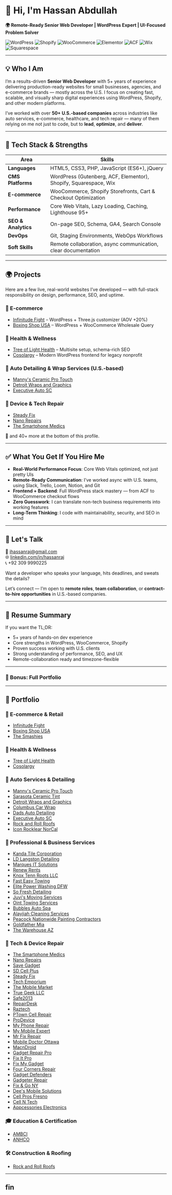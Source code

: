 # 👋 Hi, I'm Hassan Abdullah

**🌍 Remote-Ready Senior Web Developer | WordPress Expert | UI-Focused Problem Solver**

![WordPress](https://img.shields.io/badge/WordPress-blue?style=flat-square&logo=wordpress&logoColor=white)
![Shopify](https://img.shields.io/badge/Shopify-green?style=flat-square&logo=shopify&logoColor=white)
![WooCommerce](https://img.shields.io/badge/WooCommerce-purple?style=flat-square&logo=woocommerce&logoColor=white)
![Elementor](https://img.shields.io/badge/Elementor-red?style=flat-square&logo=elementor&logoColor=white)
![ACF](https://img.shields.io/badge/ACF-orange?style=flat-square&logo=advanced-custom-fields&logoColor=white)
![Wix](https://img.shields.io/badge/Wix-yellow?style=flat-square&logo=wix&logoColor=black)
![Squarespace](https://img.shields.io/badge/Squarespace-black?style=flat-square&logo=squarespace&logoColor=white)

---

## 💡 Who I Am

I’m a results-driven **Senior Web Developer** with 5+ years of experience delivering production-ready websites for small businesses, agencies, and e-commerce brands — mostly across the U.S. I focus on creating fast, scalable, and visually sharp digital experiences using WordPress, Shopify, and other modern platforms.

I’ve worked with over **50+ U.S.-based companies** across industries like auto services, e-commerce, healthcare, and tech repair — many of them relying on me not just to code, but to **lead**, **optimize**, and **deliver**.

---

## 🔧 Tech Stack & Strengths

| Area | Skills |
|------|--------|
| **Languages** | HTML5, CSS3, PHP, JavaScript (ES6+), jQuery |
| **CMS Platforms** | WordPress (Gutenberg, ACF, Elementor), Shopify, Squarespace, Wix |
| **E-commerce** | WooCommerce, Shopify Storefronts, Cart & Checkout Optimization |
| **Performance** | Core Web Vitals, Lazy Loading, Caching, Lighthouse 95+ |
| **SEO & Analytics** | On-page SEO, Schema, GA4, Search Console |
| **DevOps** | Git, Staging Environments, WebOps Workflows |
| **Soft Skills** | Remote collaboration, async communication, clear documentation |

---

## 🌍 Projects

Here are a few live, real-world websites I’ve developed — with full-stack responsibility on design, performance, SEO, and uptime.

### 🛒 E-commerce

- [Infinitude Fight](https://infinitudefight.com) – WordPress + Three.js customizer (AOV +20%)
- [Boxing Shop USA](https://boxingshopusa.com) – WordPress + WooCommerce Wholesale Query

### 🧘 Health & Wellness

- [Tree of Light Health](https://treeoflighthealth.com) – Multisite setup, schema-rich SEO
- [Cosolargy](https://cosolargy.org) – Modern WordPress frontend for legacy nonprofit

### 🚗 Auto Detailing & Wrap Services (U.S.-based)

- [Manny's Ceramic Pro Touch](https://mannyceramicprotouch.com)
- [Detroit Wraps and Graphics](https://detroitwrapsandgraphics.com)
- [Executive Auto SC](https://executiveautosc.com)

### 🧰 Device & Tech Repair

- [Steady Fix](https://steadyfix.com)
- [Nano Repairs](https://nanorepairs.us)
- [The Smartphone Medics](https://thesmartphonemedics.com)

🟰 and 40+ more at the bottom of this profile.

---

## ✅ What You Get If You Hire Me

- **Real-World Performance Focus**: Core Web Vitals optimized, not just pretty UIs
- **Remote-Ready Communication**: I’ve worked async with U.S. teams, using Slack, Trello, Loom, Notion, and Git
- **Frontend + Backend**: Full WordPress stack mastery — from ACF to WooCommerce checkout flows
- **Zero Guesswork**: I can translate non-tech business requirements into working features
- **Long-Term Thinking**: I code with maintainability, security, and SEO in mind

---

## 💬 Let's Talk

📧 [ihassanraj@gmail.com](mailto:ihassanraj@gmail.com)  
🌐 [linkedin.com/in/hassanraj](https://www.linkedin.com/in/hassanraj)  
📞 +92 309 9990225  

Want a developer who speaks your language, hits deadlines, and sweats the details?

Let’s connect — I’m open to **remote roles**, **team collaboration**, or **contract-to-hire opportunities** in U.S.-based companies.

---

## 🧾 Resume Summary

If you want the TL;DR:

- 5+ years of hands-on dev experience
- Core strengths in WordPress, WooCommerce, Shopify
- Proven success working with U.S. clients
- Strong understanding of performance, SEO, and UX
- Remote-collaboration ready and timezone-flexible

---

### 🎯 Bonus: Full Portfolio

---

## 📂 Portfolio

### 🛒 E-commerce & Retail

- [Infinitude Fight](https://infinitudefight.com)
- [Boxing Shop USA](https://boxingshopusa.com)
- [The Smashies](https://thesmashies.com)

### 🧘 Health & Wellness

- [Tree of Light Health](https://treeoflighthealth.com)
- [Cosolargy](https://cosolargy.org)

### 🚗 Auto Services & Detailing

- [Manny's Ceramic Pro Touch](https://mannyceramicprotouch.com)
- [Sarasota Ceramic Tint](https://sarasotaceramictint.com)
- [Detroit Wraps and Graphics](https://detroitwrapsandgraphics.com)
- [Columbus Car Wrap](https://columbuscarwrap.com)
- [Dads Auto Detailing](https://dadsautodetailing.com)
- [Executive Auto SC](https://executiveautosc.com)
- [Rock and Roll Roofs](https://www.rockandrollroofs.com)
- [Icon Rocklear NorCal](https://iconrocklearnorcal.com)

### 🏢 Professional & Business Services

- [Kanda Tile Corporation](https://kandatilecorporation.com)
- [LD Langston Detailing](https://ldlangstondetailing.com)
- [Marques IT Solutions](https://marquessitsolutions.com)
- [Renew Rents](https://renewrents.com)
- [Knox Tenn Roots LLC](https://www.knoxtennrootsllc.com)
- [Fast Easy Towing](https://fasteasytowing.com)
- [Elite Power Washing DFW](https://elitepowerwashingdfw.com)
- [So Fresh Detailing](https://sofreshdetailing.com)
- [Juvi's Moving Services](https://juvismovingservices.com)
- [Oint Towing Services](https://ointtowingservices.com)
- [Bubbles Auto Spa](https://bubblesautospallc.com)
- [Alayjiah Cleaning Services](https://alayjiahcleaningservicesdfw.com)
- [Peacock Nationwide Painting Contractors](https://peacocknationwidepaintingcontractors.com)
- [Goldfather Mia](https://goldfathermia.com)
- [The Warehouse AZ](https://thewarehouseaz.com)

### 🔧 Tech & Device Repair

- [The Smartphone Medics](https://thesmartphonemedics.com)
- [Nano Repairs](https://nanorepairs.us)
- [Save Gadget](https://repair.savegadget.com)
- [SD Cell Plus](https://sdcellplus.com)
- [Steady Fix](https://steadyfix.com)
- [Tech Emporium](https://techemporium.ca)
- [The Mobile Market](https://themobilemarket.ca)
- [True Geek LLC](https://truegeekllc.com)
- [Safe2013](https://safe2013.fr)
- [RepairDesk](https://www.repairdesk.co)
- [Raztech](https://raztech.ca)
- [PTown Cell Repair](https://ptowncellrepair.com)
- [ProDevice](https://prodevice.us)
- [My Phone Repair](https://myphonerepairmi.com)
- [My Mobile Expert](https://mymobilexpert.com)
- [Mr Fix Repair](https://mrfixrepair.com)
- [Mobile Doctor Ottawa](https://mobiledoctorottawa.ca)
- [MacnDroid](https://macndroid.com)
- [Gadget Repair Pro](https://gadgetrepairpro.com)
- [Fix It Pro](https://fixitpro.co)
- [Fix My Gadget](https://fixmygadget.com)
- [Four Corners Repair](https://www.fourcornersrepair.com)
- [Gadget Defenders](https://gadgetdefenders.com)
- [Gadgeter Repair](https://gadgeterrepair.com)
- [Fix & Go NY](https://fixandgony.com)
- [Dee's Mobile Solutions](https://deesmobilesolutions.com)
- [Cell Pros Fresno](https://www.cellprosfresno.com)
- [Cell N Tech](https://cellntech.ca)
- [Appcessories Electronics](https://appcessorieselectronics.com)

### 🎓 Education & Certification

- [AMBCI](https://ambci.org)
- [ANHCO](https://anhco.org)

### 🛠️ Construction & Roofing

- [Rock and Roll Roofs](https://www.rockandrollroofs.com)

---
## fin
